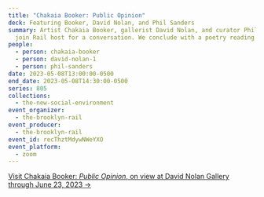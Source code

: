 ```yaml
---
title: "Chakaia Booker: Public Opinion"
deck: Featuring Booker, David Nolan, and Phil Sanders
summary: Artist Chakaia Booker, gallerist David Nolan, and curator Phil Sanders
  join Rail host for a conversation. We conclude with a poetry reading.
people:
  - person: chakaia-booker
  - person: david-nolan-1
  - person: phil-sanders
date: 2023-05-08T13:00:00-0500
end_date: 2023-05-08T14:30:00-0500
series: 805
collections:
  - the-new-social-environment
event_organizer:
  - the-brooklyn-rail
event_producer:
  - the-brooklyn-rail
event_id: recThztMdywNWeYXO
event_platform:
  - zoom
---
```

[V﻿isit Chakaia Booker: *Public Opinion*, on view at David Nolan Gallery through June 23, 2023 →](https://www.davidnolangallery.com/exhibitions/chakaia-booker-public-opinion)